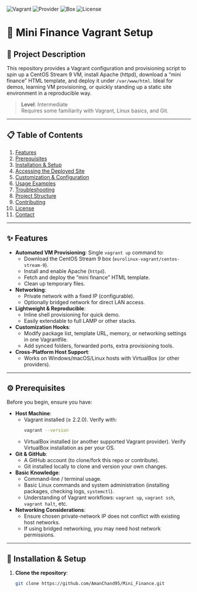 <!-- Badges (using shields.io for visual appeal) -->
![Vagrant](https://img.shields.io/badge/Vagrant-%3E%3D2.2-blue?logo=vagrant&logoColor=white)
![Provider](https://img.shields.io/badge/Provider-VirtualBox-lightgrey?logo=virtualbox&logoColor=white)
![Box](https://img.shields.io/badge/Box-CentOS_Stream_9-red?logo=centos&logoColor=white)
![License](https://img.shields.io/badge/License-MIT-green)

# 🏦 Mini Finance Vagrant Setup

## 🚀 Project Description
This repository provides a Vagrant configuration and provisioning script to spin up a CentOS Stream 9 VM, install Apache (httpd), download a “mini finance” HTML template, and deploy it under `/var/www/html`. Ideal for demos, learning VM provisioning, or quickly standing up a static site environment in a reproducible way.

> **Level**: Intermediate  
> Requires some familiarity with Vagrant, Linux basics, and Git.

---

## 📋 Table of Contents
1. [Features](#features)  
2. [Prerequisites](#prerequisites)  
3. [Installation & Setup](#installation--setup)  
4. [Accessing the Deployed Site](#accessing-the-deployed-site)  
5. [Customization & Configuration](#customization--configuration)  
6. [Usage Examples](#usage-examples)  
7. [Troubleshooting](#troubleshooting)  
8. [Project Structure](#project-structure)  
9. [Contributing](#contributing)  
10. [License](#license)  
11. [Contact](#contact)

---

## ✨ Features
- **Automated VM Provisioning**: Single `vagrant up` command to:
  - Download the CentOS Stream 9 box (`eurolinux-vagrant/centos-stream-9`).
  - Install and enable Apache (`httpd`).
  - Fetch and deploy the “mini finance” HTML template.
  - Clean up temporary files.
- **Networking**:
  - Private network with a fixed IP (configurable).
  - Optionally bridged network for direct LAN access.
- **Lightweight & Reproducible**:
  - Inline shell provisioning for quick demo.
  - Easily extendable to full LAMP or other stacks.
- **Customization Hooks**:
  - Modify package list, template URL, memory, or networking settings in one Vagrantfile.
  - Add synced folders, forwarded ports, extra provisioning tools.
- **Cross-Platform Host Support**:
  - Works on Windows/macOS/Linux hosts with VirtualBox (or other providers).

---

## ⚙️ Prerequisites
Before you begin, ensure you have:
- **Host Machine**:
  - Vagrant installed (≥ 2.2.0). Verify with:
    ```bash
    vagrant --version
    ```
  - VirtualBox installed (or another supported Vagrant provider). Verify VirtualBox installation as per your OS.
- **Git & GitHub**:
  - A GitHub account (to clone/fork this repo or contribute).
  - Git installed locally to clone and version your own changes.
- **Basic Knowledge**:
  - Command-line / terminal usage.
  - Basic Linux commands and system administration (installing packages, checking logs, `systemctl`).
  - Understanding of Vagrant workflows: `vagrant up`, `vagrant ssh`, `vagrant halt`, etc.
- **Networking Considerations**:
  - Ensure chosen private-network IP does not conflict with existing host networks.
  - If using bridged networking, you may need host network permissions.

---

## 🚀 Installation & Setup

1. **Clone the repository**:
   ```bash
   git clone https://github.com/AmanChand95/Mini_Finance.git
